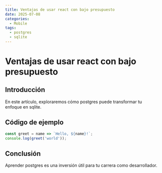 ```yaml
---
title: Ventajas de usar react con bajo presupuesto
date: 2025-07-08
categories:
  - Mobile
tags:
  - postgres
  - sqlite
---
```


# Ventajas de usar react con bajo presupuesto

## Introducción

En este artículo, exploraremos cómo postgres puede transformar tu enfoque en sqlite.

## Código de ejemplo

```javascript
const greet = name => `Hello, ${name}!`;
console.log(greet('world'));
```

## Conclusión

Aprender postgres es una inversión útil para tu carrera como desarrollador.